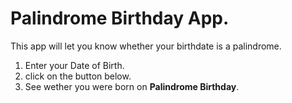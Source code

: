 # Palindrome Birthday App.

This app will let you know whether your birthdate is a palindrome.
1. Enter your Date of Birth.
2. click on the button below.
3. See wether you were born on **Palindrome Birthday**.

